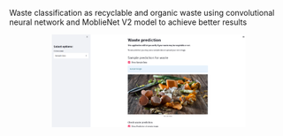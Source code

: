 Waste classification as recyclable and organic waste using convolutional neural network and MoblieNet V2 model to achieve better results
<p align="center">
  <img src="streamlit_app.PNG" width="350" title="hover text">
  
</p>
